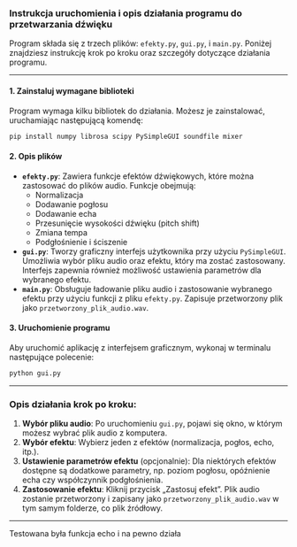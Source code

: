 
### Instrukcja uruchomienia i opis działania programu do przetwarzania dźwięku

Program składa się z trzech plików: `efekty.py`, `gui.py`, i `main.py`. Poniżej znajdziesz instrukcję krok po kroku oraz szczegóły dotyczące działania programu.

---

#### 1. **Zainstaluj wymagane biblioteki**
Program wymaga kilku bibliotek do działania. Możesz je zainstalować, uruchamiając następującą komendę:

```bash
pip install numpy librosa scipy PySimpleGUI soundfile mixer
```

#### 2. **Opis plików**
   - **`efekty.py`**: Zawiera funkcje efektów dźwiękowych, które można zastosować do plików audio. Funkcje obejmują:
     - Normalizacja
     - Dodawanie pogłosu
     - Dodawanie echa
     - Przesunięcie wysokości dźwięku (pitch shift)
     - Zmiana tempa
     - Podgłośnienie i ściszenie
   - **`gui.py`**: Tworzy graficzny interfejs użytkownika przy użyciu `PySimpleGUI`. Umożliwia wybór pliku audio oraz efektu, który ma zostać zastosowany. Interfejs zapewnia również możliwość ustawienia parametrów dla wybranego efektu.
   - **`main.py`**: Obsługuje ładowanie pliku audio i zastosowanie wybranego efektu przy użyciu funkcji z pliku `efekty.py`. Zapisuje przetworzony plik jako `przetworzony_plik_audio.wav`.

#### 3. **Uruchomienie programu**
Aby uruchomić aplikację z interfejsem graficznym, wykonaj w terminalu następujące polecenie:

```bash
python gui.py
```

---

### Opis działania krok po kroku:
1. **Wybór pliku audio**: Po uruchomieniu `gui.py`, pojawi się okno, w którym możesz wybrać plik audio z komputera.
2. **Wybór efektu**: Wybierz jeden z efektów (normalizacja, pogłos, echo, itp.).
3. **Ustawienie parametrów efektu** (opcjonalnie): Dla niektórych efektów dostępne są dodatkowe parametry, np. poziom pogłosu, opóźnienie echa czy współczynnik podgłośnienia.
4. **Zastosowanie efektu**: Kliknij przycisk „Zastosuj efekt”. Plik audio zostanie przetworzony i zapisany jako `przetworzony_plik_audio.wav` w tym samym folderze, co plik źródłowy.

---

Testowana była funkcja echo i na pewno działa
